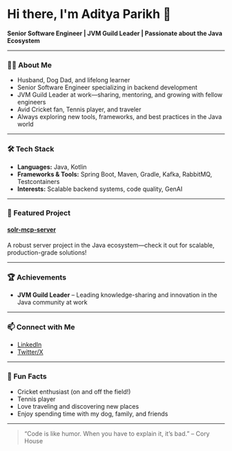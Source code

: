 # Hi there, I'm Aditya Parikh 👋

**Senior Software Engineer | JVM Guild Leader | Passionate about the Java Ecosystem**

---

### 👨‍💻 About Me

- Husband, Dog Dad, and lifelong learner  
- Senior Software Engineer specializing in backend development  
- JVM Guild Leader at work—sharing, mentoring, and growing with fellow engineers  
- Avid Cricket fan, Tennis player, and traveler  
- Always exploring new tools, frameworks, and best practices in the Java world

---

### 🛠️ Tech Stack

- **Languages:** Java, Kotlin  
- **Frameworks & Tools:** Spring Boot, Maven, Gradle, Kafka, RabbitMQ, Testcontainers  
- **Interests:** Scalable backend systems, code quality, GenAI

---

### 🚀 Featured Project

#### [solr-mcp-server](https://github.com/adityamparikh/solr-mcp-server)
A robust server project in the Java ecosystem—check it out for scalable, production-grade solutions!

---

### 🏆 Achievements

- **JVM Guild Leader** – Leading knowledge-sharing and innovation in the Java community at work

---

### 📫 Connect with Me

- [LinkedIn](https://www.linkedin.com/in/adityamparikh/)
- [Twitter/X](https://x.com/adityaparikh)

---

### 🌱 Fun Facts

- Cricket enthusiast (on and off the field!)
- Tennis player  
- Love traveling and discovering new places  
- Enjoy spending time with my dog, family, and friends

---

> “Code is like humor. When you have to explain it, it’s bad.” – Cory House

